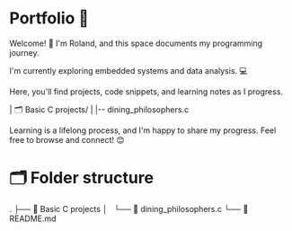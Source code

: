 # Portfolio 🚀

Welcome! 👋 I'm Roland, and this space documents my programming journey.

I'm currently exploring embedded systems and data analysis. 💻

Here, you'll find projects, code snippets, and learning notes as I progress.



 | 🗂️ Basic C projects/
 |  |-- dining_philosophers.c

Learning is a lifelong process, and I'm happy to share my progress. Feel free to browse and connect! 😊

# 🗂️ Folder structure
.
├── 📁 Basic C projects
│   └── 📄 dining_philosophers.c
└── 📝 README.md
